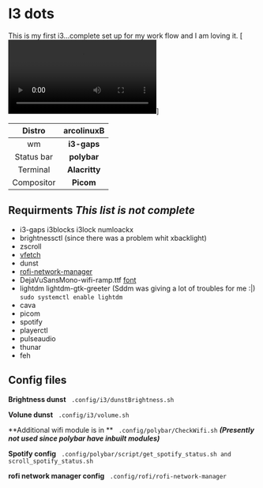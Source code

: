 # I3 dots

This is my first i3...complete set up for my work flow and I am loving it. 
[![Desktop](https://github.com/sudo-zoro/arch_i3_dots/blob/main/archi3.mp4)]


| **Distro**   | **arcolinuxB**|
|:------------:|:-------------:|
| wm 		   | **i3-gaps**   |
|Status bar    | **polybar**   |
| Terminal     | **Alacritty** | 
| Compositor   | **Picom**     |
## Requirments ***This list is not complete***

- i3-gaps i3blocks i3lock numloackx
- brightnessctl (since there was a problem whit xbacklight)
- zscroll
- [vfetch](https://github.com/Lorago/vfetch)
- dunst
- [rofi-network-manager](https://github.com/P3rf/rofi-network-manager#requirements)
- DejaVuSansMono-wifi-ramp.ttf [font](https://github.com/isaif/polybar-wifi-ramp-icons)
- lightdm lightdm-gtk-greeter (Sddm was giving a lot of troubles for me :|)
  `` sudo systemctl enable lightdm ``
- cava 
- picom
- spotify
- playerctl
- pulseaudio
- thunar
- feh 


## Config files

**Brightness dunst** 
`` .config/i3/dunstBrightness.sh``

**Volune dunst**
`` .config/i3/volume.sh``

**Additional wifi module is in **
`` .config/polybar/CheckWifi.sh`` ***(Presently not used since polybar have inbuilt modules)***

**Spotify config**
`` .config/polybar/script/get_spotify_status.sh and scroll_spotify_status.sh``

**rofi network manager config**
`` .config/rofi/rofi-network-manager``

